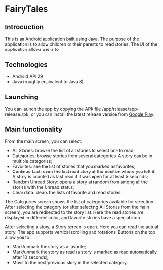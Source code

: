 # FairyTales
## Introduction
This is an Android application built using Java.
The purpose of the application is to allow children or their parents to read stories.
The UI of the application allows users to 

## Technologies
* Android API 29
* Java (roughly equivalent to Java 8)

## Launching
You can launch the app by copying the APK file /app/release/app-release.apk,
or you can install the latest release version from [Google Play](https://play.google.com/store/apps/details?id=com.s_tsat.android.bedtimestories).

## Main functionality
From the main screen, you can select:
* All Stories: browse the list of all stories to select one to read;
* Categories: browse stories from several categories. A story can be in multiple categories;
* Favorites: see the list of stories that you marked as favorites;
* Continue Last: open the last read story at the position where you left it. A story is counted as last read if it was open for at least 5 seconds;
* Random Unread Story: opens a story at random from among all the stories with the Unread status;
* Clear data: clears the lists of favorite and read stories.

The Categories screen shows the list of categories available for selection.
After selecting the category (or after selecting All Stories from the main screen), you are redirected to the story list.
Here the read stories are displayed in different color, and favorite stories have a special icon.

After selecting a story, a Story screen is open.
Here you can read the actual story. The app supports vertical scrolling and rotations.
Buttons on the top allow you to:
* Mark/unmark the story as a favorite;
* Mark/unmark the story as read (a story is marked as read automatically after 10 seconds);
* Move to the next/previous story in the selected category.



 

 
